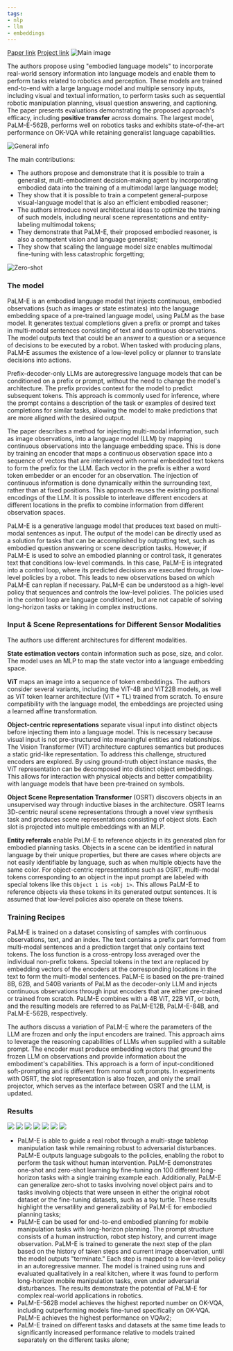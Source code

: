 ```yaml
---
tags:
- nlp
- llm
- embeddings
---
```

[Paper link](https://arxiv.org/abs/2303.03378)
[Project link](https://palm-e.github.io/)
![Main image](https://andlukyane.com/images/paper_reviews/palme/2023-03-09_08-09-30.jpg)

The authors propose using "embodied language models" to incorporate real-world sensory information into language models and enable them to perform tasks related to robotics and perception. These models are trained end-to-end with a large language model and multiple sensory inputs, including visual and textual information, to perform tasks such as sequential robotic manipulation planning, visual question answering, and captioning. The paper presents evaluations demonstrating the proposed approach's efficacy, including **positive transfer** across domains. The largest model, PaLM-E-562B, performs well on robotics tasks and exhibits state-of-the-art performance on OK-VQA while retaining generalist language capabilities.

![General info](https://andlukyane.com/images/paper_reviews/palme/2023-03-08_20-03-12.jpg)

The main contributions:
* The authors propose and demonstrate that it is possible to train a generalist, multi-embodiment decision-making agent by incorporating embodied data into the training of a multimodal large language model;
* They show that it is possible to train a competent general-purpose visual-language model that is also an efficient embodied reasoner;
* The authors introduce novel architectural ideas to optimize the training of such models, including neural scene representations and entity-labeling multimodal tokens;
* They demonstrate that PaLM-E, their proposed embodied reasoner, is also a competent vision and language generalist;
* They show that scaling the language model size enables multimodal fine-tuning with less catastrophic forgetting;

![Zero-shot](https://andlukyane.com/images/paper_reviews/palme/2023-03-08_20-06-54.jpg)

### The model

PaLM-E is an embodied language model that injects continuous, embodied observations (such as images or state estimates) into the language embedding space of a pre-trained language model, using PaLM as the base model. It generates textual completions given a prefix or prompt and takes in multi-modal sentences consisting of text and continuous observations. The model outputs text that could be an answer to a question or a sequence of decisions to be executed by a robot. When tasked with producing plans, PaLM-E assumes the existence of a low-level policy or planner to translate decisions into actions.

Prefix-decoder-only LLMs are autoregressive language models that can be conditioned on a prefix or prompt, without the need to change the model's architecture. The prefix provides context for the model to predict subsequent tokens. This approach is commonly used for inference, where the prompt contains a description of the task or examples of desired text completions for similar tasks, allowing the model to make predictions that are more aligned with the desired output.

The paper describes a method for injecting multi-modal information, such as image observations, into a language model (LLM) by mapping continuous observations into the language embedding space. This is done by training an encoder that maps a continuous observation space into a sequence of vectors that are interleaved with normal embedded text tokens to form the prefix for the LLM. Each vector in the prefix is either a word token embedder or an encoder for an observation. The injection of continuous information is done dynamically within the surrounding text, rather than at fixed positions. This approach reuses the existing positional encodings of the LLM. It is possible to interleave different encoders at different locations in the prefix to combine information from different observation spaces.

PaLM-E is a generative language model that produces text based on multi-modal sentences as input. The output of the model can be directly used as a solution for tasks that can be accomplished by outputting text, such as embodied question answering or scene description tasks. However, if PaLM-E is used to solve an embodied planning or control task, it generates text that conditions low-level commands. In this case, PaLM-E is integrated into a control loop, where its predicted decisions are executed through low-level policies by a robot. This leads to new observations based on which PaLM-E can replan if necessary. PaLM-E can be understood as a high-level policy that sequences and controls the low-level policies. The policies used in the control loop are language conditioned, but are not capable of solving long-horizon tasks or taking in complex instructions.

### Input & Scene Representations for Different Sensor Modalities

The authors use different architectures for different modalities.

**State estimation vectors** contain information such as pose, size, and color. The model uses an MLP to map the state vector into a language embedding space.

**ViT** maps an image into a sequence of token embeddings. The authors consider several variants, including the ViT-4B and ViT22B models, as well as ViT token learner architecture (ViT + TL) trained from scratch. To ensure compatibility with the language model, the embeddings are projected using a learned affine transformation.

**Object-centric representations** separate visual input into distinct objects before injecting them into a language model. This is necessary because visual input is not pre-structured into meaningful entities and relationships. The Vision Transformer (ViT) architecture captures semantics but produces a static grid-like representation. To address this challenge, structured encoders are explored. By using ground-truth object instance masks, the ViT representation can be decomposed into distinct object embeddings. This allows for interaction with physical objects and better compatibility with language models that have been pre-trained on symbols.

**Object Scene Representation Transformer** (OSRT) discovers objects in an unsupervised way through inductive biases in the architecture. OSRT learns 3D-centric neural scene representations through a novel view synthesis task and produces scene representations consisting of object slots. Each slot is projected into multiple embeddings with an MLP.

**Entity referrals** enable PaLM-E to reference objects in its generated plan for embodied planning tasks. Objects in a scene can be identified in natural language by their unique properties, but there are cases where objects are not easily identifiable by language, such as when multiple objects have the same color. For object-centric representations such as OSRT, multi-modal tokens corresponding to an object in the input prompt are labeled with special tokens like this `Object 1 is <obj 1>`. This allows PaLM-E to reference objects via these tokens in its generated output sentences. It is assumed that low-level policies also operate on these tokens.

### Training Recipes

PaLM-E is trained on a dataset consisting of samples with continuous observations, text, and an index. The text contains a prefix part formed from multi-modal sentences and a prediction target that only contains text tokens. The loss function is a cross-entropy loss averaged over the individual non-prefix tokens. Special tokens in the text are replaced by embedding vectors of the encoders at the corresponding locations in the text to form the multi-modal sentences. PaLM-E is based on the pre-trained 8B, 62B, and 540B variants of PaLM as the decoder-only LLM and injects continuous observations through input encoders that are either pre-trained or trained from scratch. PaLM-E combines with a 4B ViT, 22B ViT, or both, and the resulting models are referred to as PaLM-E12B, PaLM-E-84B, and PaLM-E-562B, respectively.

The authors discuss a variation of PaLM-E where the parameters of the LLM are frozen and only the input encoders are trained. This approach aims to leverage the reasoning capabilities of LLMs when supplied with a suitable prompt. The encoder must produce embedding vectors that ground the frozen LLM on observations and provide information about the embodiment's capabilities. This approach is a form of input-conditioned soft-prompting and is different from normal soft prompts. In experiments with OSRT, the slot representation is also frozen, and only the small projector, which serves as the interface between OSRT and the LLM, is updated.

### Results

<div class="gallery" data-columns="7">
<img src="https://andlukyane.com/images/paper_reviews/palme/2023-03-09_07-59-37.jpg">
<img src="https://andlukyane.com/images/paper_reviews/palme/2023-03-09_08-01-58.jpg">
<img src="https://andlukyane.com/images/paper_reviews/palme/2023-03-09_08-02-08.jpg">
<img src="https://andlukyane.com/images/paper_reviews/palme/2023-03-09_08-02-13.jpg">
<img src="https://andlukyane.com/images/paper_reviews/palme/2023-03-09_08-02-26.jpg">
<img src="https://andlukyane.com/images/paper_reviews/palme/2023-03-09_08-02-35.jpg">
<img src="https://andlukyane.com/images/paper_reviews/palme/2023-03-09_08-02-40.jpg">
</div>

* PaLM-E is able to guide a real robot through a multi-stage tabletop manipulation task while remaining robust to adversarial disturbances. PaLM-E outputs language subgoals to the policies, enabling the robot to perform the task without human intervention. PaLM-E demonstrates one-shot and zero-shot learning by fine-tuning on 100 different long-horizon tasks with a single training example each. Additionally, PaLM-E can generalize zero-shot to tasks involving novel object pairs and to tasks involving objects that were unseen in either the original robot dataset or the fine-tuning datasets, such as a toy turtle. These results highlight the versatility and generalizability of PaLM-E for embodied planning tasks;
* PaLM-E can be used for end-to-end embodied planning for mobile manipulation tasks with long-horizon planning. The prompt structure consists of a human instruction, robot step history, and current image observation. PaLM-E is trained to generate the next step of the plan based on the history of taken steps and current image observation, until the model outputs "terminate." Each step is mapped to a low-level policy in an autoregressive manner. The model is trained using runs and evaluated qualitatively in a real kitchen, where it was found to perform long-horizon mobile manipulation tasks, even under adversarial disturbances. The results demonstrate the potential of PaLM-E for complex real-world applications in robotics.
* PaLM-E-562B model achieves the highest reported number on OK-VQA, including outperforming models fine-tuned specifically on OK-VQA. PaLM-E achieves the highest performance on VQAv2;
* PaLM-E trained on different tasks and datasets at the same time leads to significantly increased performance relative to models trained separately on the different tasks alone;